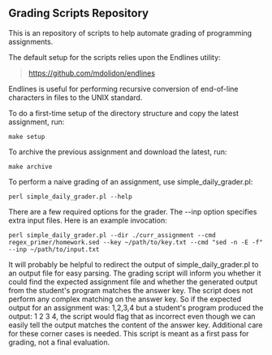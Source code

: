 Grading Scripts Repository
----------------------------

This is an repository of scripts to help automate grading of programming assignments. 

The default setup for the scripts relies upon the Endlines utility:

> https://github.com/mdolidon/endlines

Endlines is useful for performing recursive conversion of end-of-line characters in files to the UNIX standard.

To do a first-time setup of the directory structure and copy the latest assignment, run:

```
make setup
```

To archive the previous assignment and download the latest, run:

```
make archive
```

To perform a naive grading of an assignment, use simple_daily_grader.pl:

```
perl simple_daily_grader.pl --help
```

There are a few required options for the grader. The --inp option specifies extra input files. Here is an example invocation:

```
perl simple_daily_grader.pl --dir ./curr_assignment --cmd regex_primer/homework.sed --key ~/path/to/key.txt --cmd "sed -n -E -f" --inp ~/path/to/input.txt
```

It will probably be helpful to redirect the output of simple_daily_grader.pl to an output file for easy parsing. The grading script will inform you whether it could find the expected assignment file and whether the generated output from the student's program matches the answer key. The script does not perform any complex matching on the answer key. So if the expected output for an assignment was: 1,2,3,4 but a student's program produced the output: 1 2 3 4, the script would flag that as incorrect even though we can easily tell the output matches the content of the answer key. Additional care for these corner cases is needed. This script is meant as a first pass for grading, not a final evaluation.
